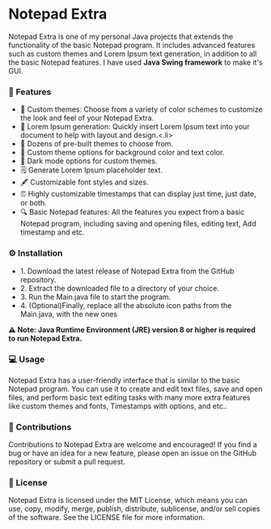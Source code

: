 <h1>Notepad Extra</h1>
<p>Notepad Extra is one of my personal Java projects that extends the functionality of the basic Notepad program. It includes advanced features such as custom themes and Lorem Ipsum text generation, in addition to all the basic Notepad features. I have used <b>Java Swing framework</b> to make it's GUI.</p>

<h3>🚀 Features</h3>
<ul>
  <li>🎨 Custom themes: Choose from a variety of color schemes to customize the look and feel of your Notepad Extra.</li>
  <li>📝 Lorem Ipsum generation: Quickly insert Lorem Ipsum text into your document to help with layout and design.<.li>
  <li>🎨 Dozens of pre-built themes to choose from.</li>
  <li>🔧 Custom theme options for background color and text color.</li>
  <li>🌙 Dark mode options for custom themes.</li>
  <li>🗒️ Generate Lorem Ipsum placeholder text.</li>
  <li>🖋️ Customizable font styles and sizes.</li>
  <li>⏰ Highly customizable timestamps that can display just time, just date, or both.</li>
  <li>🔍 Basic Notepad features: All the features you expect from a basic Notepad program, including saving and opening files, editing text, Add timestamp and etc.</li>

</ul>

<h3>⚙️ Installation</h3>
<ul>
  <li>1. Download the latest release of Notepad Extra from the GitHub repository.</li>
  <li>2. Extract the downloaded file to a directory of your choice.</li>
  <li>3. Run the Main.java file to start the program.</li>
  <li>4. (Optional)Finally, replace all the absolute icon paths from the Main.java, with the new ones</li>
</ul>

<b>⚠️ Note: Java Runtime Environment (JRE) version 8 or higher is required to run Notepad Extra.</b>

<h3>💻 Usage</h3>

<p>Notepad Extra has a user-friendly interface that is similar to the basic Notepad program. You can use it to create and edit text files, save and open files, and perform basic text editing tasks with many more extra features like custom themes and fonts, Timestamps with options, and etc..</p>

<h3>🤝 Contributions</h3>
<p>Contributions to Notepad Extra are welcome and encouraged! If you find a bug or have an idea for a new feature, please open an issue on the GitHub repository or submit a pull request.</p>

<h3>📄 License</h3>
<p>Notepad Extra is licensed under the MIT License, which means you can use, copy, modify, merge, publish, distribute, sublicense, and/or sell copies of the software. See the LICENSE file for more information.</p>
